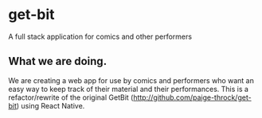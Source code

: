 # get-bit
A full stack application for comics and other performers

## What we are doing.
We are creating a web app for use by comics and performers who want an easy way to keep track of their material and their performances. This is a refactor/rewrite of the original GetBit (http://github.com/paige-throck/get-bit) using React Native.
